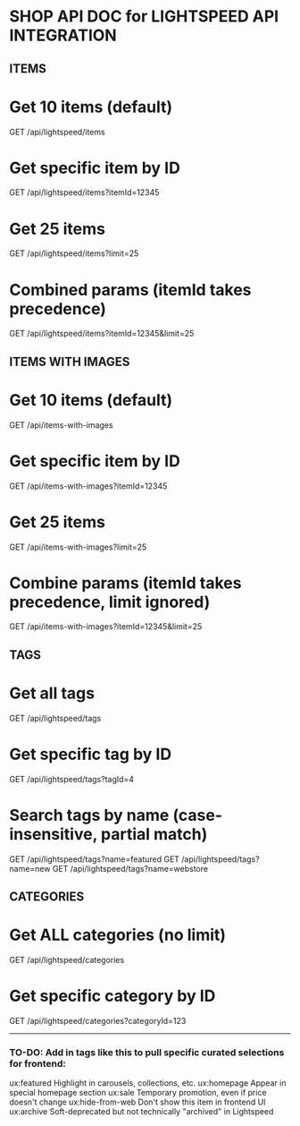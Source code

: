 # SHOP API DOC for LIGHTSPEED API INTEGRATION


## ITEMS

# Get 10 items (default)
GET /api/lightspeed/items

# Get specific item by ID
GET /api/lightspeed/items?itemId=12345

# Get 25 items
GET /api/lightspeed/items?limit=25

# Combined params (itemId takes precedence)
GET /api/lightspeed/items?itemId=12345&limit=25

## ITEMS WITH IMAGES

# Get 10 items (default)
GET /api/items-with-images

# Get specific item by ID
GET /api/items-with-images?itemId=12345

# Get 25 items
GET /api/items-with-images?limit=25

# Combine params (itemId takes precedence, limit ignored)
GET /api/items-with-images?itemId=12345&limit=25

## TAGS

# Get all tags
GET /api/lightspeed/tags

# Get specific tag by ID
GET /api/lightspeed/tags?tagId=4

# Search tags by name (case-insensitive, partial match)
GET /api/lightspeed/tags?name=featured
GET /api/lightspeed/tags?name=new
GET /api/lightspeed/tags?name=webstore


## CATEGORIES

# Get ALL categories (no limit)
GET /api/lightspeed/categories

# Get specific category by ID
GET /api/lightspeed/categories?categoryId=123


---

### TO-DO: Add in tags like this to pull specific curated selections for frontend:
ux:featured	        Highlight in carousels, collections, etc.
ux:homepage	        Appear in special homepage section
ux:sale	            Temporary promotion, even if price doesn't change
ux:hide-from-web    Don't show this item in frontend UI
ux:archive	        Soft-deprecated but not technically "archived" in Lightspeed